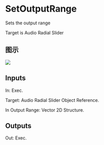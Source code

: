 # SetOutputRange

Sets the output range

Target is Audio Radial Slider

## 图示

![]($-20221218-18111540.png)

## Inputs

In: Exec.

Target: Audio Radial Slider Object Reference.

In Output Range: Vector 2D Structure.  

## Outputs

Out: Exec.

